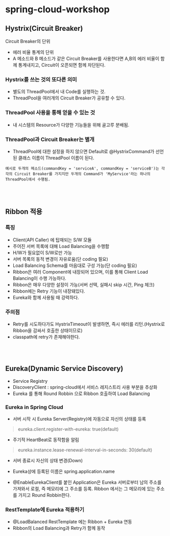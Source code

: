 # spring-cloud-workshop

## Hystrix(Circuit Breaker)
Circuit Breaker의 단위
- 에러 비율 통계의 단위
- A 메소드와 B 메소드가 같은 Circuit Breaker를 사용한다면 A,B의 에러 비율이 함께 통계내지고, Circuit이 오픈되면 함께 차단된다.


### Hystrix를 쓰는 것의 또다른 의미
- 별도의 ThreadPool에서 내 Code를 실행하는 것.
- ThreadPool을 여러개의 Circuit Breaker가 공유할 수 있다.

### ThreadPool 사용을 통해 얻을 수 있는 것
- 내 시스템의 Resource가 다양한 기능들을 위해 골고루 분배됨.


### ThreadPool과 Circuit Breaker는 별개
- ThreadPool에 대한 설정을 하지 않으면 Default로 @HystrixCommand가 선언된 클래스 이름이 ThreadPool 이름이 된다.
```
예시로 두개의 메소드(commandKey = 'serviceA', commandKey = 'serviceB')는 각각의 Circuit Breaker를 가지지만 두개의 Command가 'MyService'라는 하나의 ThreadPool에서 수행됨.
```
<br>
<br>

## Ribbon 적용

### 특징
- Client(API Caller) 에 탑재되는 S/W 모듈
- 주어진 서버 목록에 대해 Load Balancing을 수행함
- H/W가 필요없이 S/W로만 가능
- 서버 목록의 동적 변경이 자유로움(단 coding 필요)
- Load Balancing Schema를 마음대로 구성 가능(단 coding 필요)
- Ribbon은 여러 Component에 내장되어 있으며, 이를 통해 Client Load Balancing이 수행 가능하다.
- Ribbon은 매우 다양한 설정이 가능(서버 선택, 실패시 skip 시간, Ping 체크)
- Ribbon에는 Retry 기능이 내장돼있다.
- Eureka와 함께 사용될 때 강력하다.


### 주의점
- Retry를 시도하다가도 HystrixTimeout이 발생하면, 즉시 에러를 리턴.(Hystrix로 Ribbon을 감싸서 호출한 상태이므로)
- classpath에 retry가 존재해야한다.


<br>
<br>

## Eureka(Dynamic Service Discovery)
- Service Registry
- DiscoveryClient : spring-cloud에서 서비스 레지스트리 사용 부분을 추상화
- Eureka 를 통해 Round Robbin 으로 Ribbon 호출하여 Load Balancing


### Eureka in Spring Cloud
- 서버 시작 시 Eureka Server(Registry)에 자동으로 자신의 상태를 등록
> eureka.client.register-with-eureka: true(default)

- 주기적 HeartBeat로 동작함을 알림
> eureka.instance.lease-renewal-interval-in-seconds: 30(default)

- 서버 종료시 자신의 상태 변경(Down)

- Eureka상에 등록된 이름은 spring.application.name

- @EnableEurekaClient를 붙인 Application은 Eureka 서버로부터 남의 주소를 가져와서 로컬, 즉 메모리에 그 주소를 등록. Ribbon 에서는 그 메모리에 있는 주소를 가지고 Round Robbin한다.


### RestTemplate에 Eureka 적용하기
- @LoadBalanced RestTemplate 에는 Ribbon + Eureka 연동
- Ribbon의 Load Balancing과 Retry가 함께 동작

